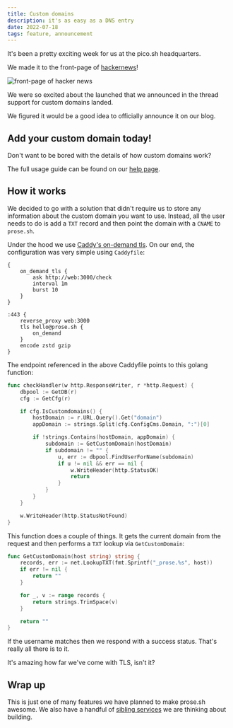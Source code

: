 ```yaml
---
title: Custom domains
description: it's as easy as a DNS entry
date: 2022-07-18
tags: feature, announcement
---
```


It's been a pretty exciting week for us at the pico.sh headquarters.

We made it to the front-page of
[hackernews](https://news.ycombinator.com/item?id=32128013)!

![front-page of hacker news](https://pbs.twimg.com/media/FX9masGXoAAbbuA?format=jpg&name=small 'front-page of hackernews')

We were so excited about the launched that we announced in the thread support
for custom domains landed.

We figured it would be a good idea to officially announce it on our blog.

## Add your custom domain today!

Don't want to be bored with the details of how custom domains work?

The full usage guide can be found on our
[help page](https://prose.sh/help#custom-domain).

## How it works

We decided to go with a solution that didn't require us to store any information
about the custom domain you want to use. Instead, all the user needs to do is
add a `TXT` record and then point the domain with a `CNAME` to `prose.sh`.

Under the hood we use
[Caddy's on-demand tls](https://caddyserver.com/docs/automatic-https#on-demand-tls).
On our end, the configuration was very simple using `Caddyfile`:

```
{
	on_demand_tls {
		ask http://web:3000/check
		interval 1m
		burst 10
	}
}

:443 {
	reverse_proxy web:3000
	tls hello@prose.sh {
		on_demand
	}
	encode zstd gzip
}
```

The endpoint referenced in the above Caddyfile points to this golang function:

```go
func checkHandler(w http.ResponseWriter, r *http.Request) {
	dbpool := GetDB(r)
	cfg := GetCfg(r)

	if cfg.IsCustomdomains() {
		hostDomain := r.URL.Query().Get("domain")
		appDomain := strings.Split(cfg.ConfigCms.Domain, ":")[0]

		if !strings.Contains(hostDomain, appDomain) {
			subdomain := GetCustomDomain(hostDomain)
			if subdomain != "" {
				u, err := dbpool.FindUserForName(subdomain)
				if u != nil && err == nil {
					w.WriteHeader(http.StatusOK)
					return
				}
			}
		}
	}

	w.WriteHeader(http.StatusNotFound)
}
```

This function does a couple of things. It gets the current domain from the
request and then performs a `TXT` lookup via `GetCustomDomain`:

```go
func GetCustomDomain(host string) string {
	records, err := net.LookupTXT(fmt.Sprintf("_prose.%s", host))
	if err != nil {
		return ""
	}

	for _, v := range records {
		return strings.TrimSpace(v)
	}

	return ""
}
```

If the username matches then we respond with a success status. That's really all
there is to it.

It's amazing how far we've come with TLS, isn't it?

## Wrap up

This is just one of many features we have planned to make prose.sh awesome. We
also have a handful of
[sibling services](https://todo.sr.ht/~erock/pico.sh?search=status%3Aopen%20label%3A%22service%22)
we are thinking about building.
